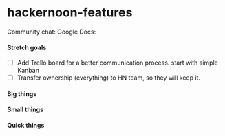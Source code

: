 # hackernoon-features

Community chat: 
[]()
[](https://community.hackernoon.com/t/moving-features-requests-into-a-new-level/711)
Google Docs: 
[]()



#### Stretch goals
- [ ] Add Trello board for a better communication process. start with simple Kanban
- [ ] Transfer ownership (everything) to HN team, so they will keep it.

#### Big things
#### Small things
#### Quick things
